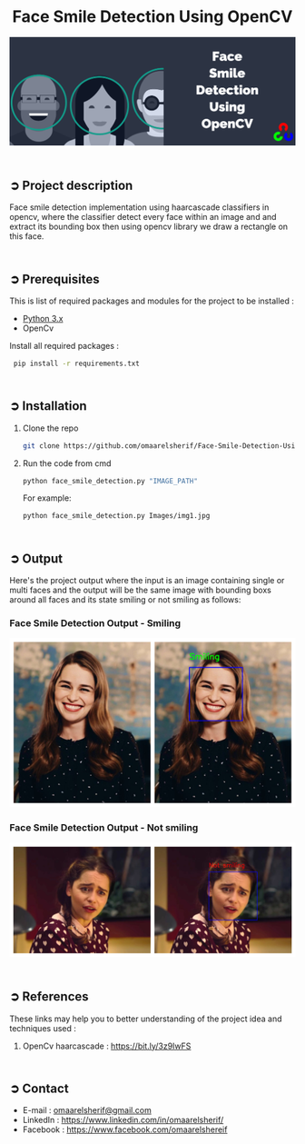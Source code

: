 <!-- PROJECT TITLE -->
<h1 align="center">Face Smile Detection Using OpenCV</h1>

<!-- HEADER -->
<p align="center">
  <img src="Images/Face_Smile_Header.jpg"/>
</p>

<!-- PROJECT DESCRIPTION -->
## <br>**➲ Project description**
Face smile detection implementation using haarcascade classifiers in opencv, where the classifier detect every face within an image
and and extract its bounding box then using opencv library we draw a rectangle on this face.

<!-- PREREQUISTIES -->
## <br>**➲ Prerequisites**
This is list of required packages and modules for the project to be installed :
* <a href="https://www.python.org/downloads/" target="_blank">Python 3.x</a>
* OpenCv 

Install all required packages :
 ```sh
  pip install -r requirements.txt
  ```

<!-- INSTALLATION -->
## <br>**➲ Installation**
1. Clone the repo
   ```sh
   git clone https://github.com/omaarelsherif/Face-Smile-Detection-Using-OpenCV.git
   ```
2. Run the code from cmd
   ```sh
   python face_smile_detection.py "IMAGE_PATH"
   ```
   For example:
   ```sh
   python face_smile_detection.py Images/img1.jpg
   ```

<!-- OUTPUT -->
## <br>**➲ Output**
Here's the project output where the input is an image containing single or multi faces and the output will be the same image with bounding boxs around all faces and its state smiling or not smiling as follows:
<h3>Face Smile Detection Output - Smiling</h3>

![](/Output/output1.jpg "Face Detection Output - Smiling")

<h3>Face Smile Detection Output - Not smiling</h3>

![](/Output/output2.jpg "Face Detection Output - Not smiling")

<!-- REFERENCES -->
## <br>**➲ References**
These links may help you to better understanding of the project idea and techniques used :
1. OpenCv haarcascade : https://bit.ly/3z9IwFS
   
<!-- CONTACT -->
## <br>**➲ Contact**
- E-mail   : [omaarelsherif@gmail.com](mailto:omaarelsherif@gmail.com)
- LinkedIn : https://www.linkedin.com/in/omaarelsherif/
- Facebook : https://www.facebook.com/omaarelshereif
